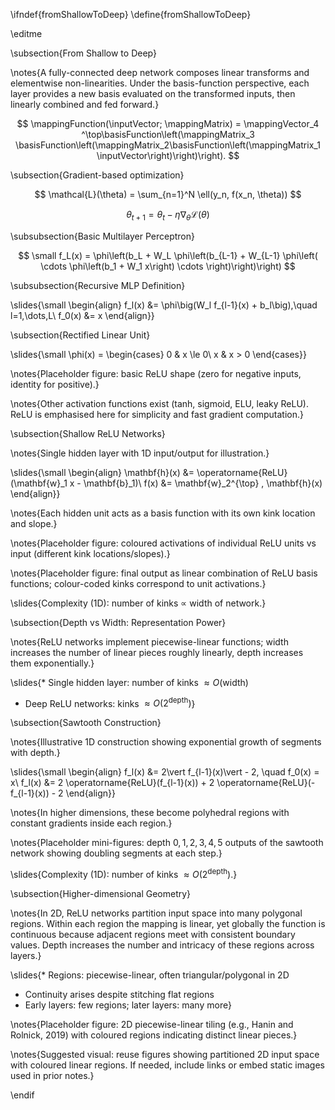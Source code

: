 \ifndef{fromShallowToDeep}
\define{fromShallowToDeep}

\editme

\subsection{From Shallow to Deep}

\notes{A fully-connected deep network composes linear transforms and elementwise non-linearities. Under the basis-function perspective, each layer provides a new basis evaluated on the transformed inputs, then linearly combined and fed forward.}

$$
\mappingFunction(\inputVector; \mappingMatrix)  =  \mappingVector_4 ^\top\basisFunction\left(\mappingMatrix_3 \basisFunction\left(\mappingMatrix_2\basisFunction\left(\mappingMatrix_1 \inputVector\right)\right)\right).
$$

\subsection{Gradient-based optimization}

$$
\mathcal{L}(\theta) = \sum_{n=1}^N \ell(y_n, f(x_n, \theta))
$$

$$
\theta_{t+1} = \theta_t - \eta \nabla_\theta \mathcal{L}(\theta)
$$

\subsubsection{Basic Multilayer Perceptron}

$$
\small
f_L(x) = \phi\left(b_L + W_L \phi\left(b_{L-1} + W_{L-1} \phi\left( \cdots \phi\left(b_1 + W_1 x\right) \cdots \right)\right)\right)
$$

\subsubsection{Recursive MLP Definition}

\slides{\small
\begin{align}
f_l(x) &= \phi\big(W_l f_{l-1}(x) + b_l\big),\quad l=1,\dots,L\\
f_0(x) &= x
\end{align}}

\subsection{Rectified Linear Unit}

\slides{\small
\phi(x) = \begin{cases}
0 & x \le 0\\
x & x > 0
\end{cases}}

\notes{Placeholder figure: basic ReLU shape (zero for negative inputs, identity for positive).}

\notes{Other activation functions exist (tanh, sigmoid, ELU, leaky ReLU). ReLU is emphasised here for simplicity and fast gradient computation.}

\subsection{Shallow ReLU Networks}

\notes{Single hidden layer with 1D input/output for illustration.}

\slides{\small
\begin{align}
\mathbf{h}(x) &= \operatorname{ReLU}(\mathbf{w}_1 x - \mathbf{b}_1)\\
f(x) &= \mathbf{w}_2^{\top} \, \mathbf{h}(x)
\end{align}}

\notes{Each hidden unit acts as a basis function with its own kink location and slope.}

\notes{Placeholder figure: coloured activations of individual ReLU units vs input (different kink locations/slopes).}

\notes{Placeholder figure: final output as linear combination of ReLU basis functions; colour-coded kinks correspond to unit activations.}

\slides{Complexity (1D): number of kinks $\propto$ width of network.}

\subsection{Depth vs Width: Representation Power}

\notes{ReLU networks implement piecewise-linear functions; width increases the number of linear pieces roughly linearly, depth increases them exponentially.}

\slides{* Single hidden layer: number of kinks $\approx O(\text{width})$
* Deep ReLU networks: kinks $\approx O(2^{\text{depth}})$}

\subsection{Sawtooth Construction}

\notes{Illustrative 1D construction showing exponential growth of segments with depth.}

\slides{\small
\begin{align}
f_l(x) &= 2\vert f_{l-1}(x)\vert - 2, \quad f_0(x) = x\\
f_l(x) &= 2 
  \operatorname{ReLU}(f_{l-1}(x)) + 2 
  \operatorname{ReLU}(-f_{l-1}(x)) - 2
\end{align}}

\notes{In higher dimensions, these become polyhedral regions with constant gradients inside each region.}

\notes{Placeholder mini-figures: depth $0,1,2,3,4,5$ outputs of the sawtooth network showing doubling segments at each step.}

\slides{Complexity (1D): number of kinks $\approx O(2^{\text{depth}})$.}

\subsection{Higher-dimensional Geometry}

\notes{In 2D, ReLU networks partition input space into many polygonal regions. Within each region the mapping is linear, yet globally the function is continuous because adjacent regions meet with consistent boundary values. Depth increases the number and intricacy of these regions across layers.}

\slides{* Regions: piecewise-linear, often triangular/polygonal in 2D
* Continuity arises despite stitching flat regions
* Early layers: few regions; later layers: many more}

\notes{Placeholder figure: 2D piecewise-linear tiling (e.g., Hanin and Rolnick, 2019) with coloured regions indicating distinct linear pieces.}

\notes{Suggested visual: reuse figures showing partitioned 2D input space with coloured linear regions. If needed, include links or embed static images used in prior notes.}

\endif
